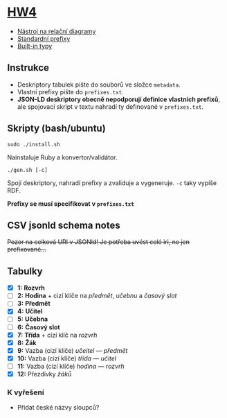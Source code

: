 # [HW4](https://jakub.xn--klmek-0sa.com/nprg036-hw4)

- [Nástroj na relační diagramy](https://dbdiagram.io)
- [Standardní prefixy](https://www.w3.org/ns/csvw#introduction)
- [Built-in typy](https://www.w3.org/TR/csv2rdf/#datatypes)

## Instrukce

- Deskriptory tabulek pište do souborů ve složce `metadata`.
- Vlastní prefixy pište do `prefixes.txt`.
- **JSON-LD deskriptory obecně nepodporují definice vlastních prefixů**, ale spojovací skript v textu nahradí ty definované v `prefixes.txt`.

## Skripty (bash/ubuntu)

```
sudo ./install.sh
```

Nainstaluje Ruby a konvertor/validátor.

```
./gen.sh [-c]
```

Spojí deskriptory, nahradí prefixy a zvaliduje a vygeneruje. `-c` taky vypíše RDF.

**Prefixy se musí specifikovat v `prefixes.txt`**

## CSV jsonld schema notes

~~Pozor na celková URI v JSONld! Je potřeba uvést celé iri, ne jen prefixované...~~

## Tabulky

- [x] **1:** **Rozvrh**
- [ ] **2:** **Hodina** + cizí klíče na *předmět*, *učebnu* a *časový slot*
- [ ] **3:** **Předmět**
- [x] **4:** **Učitel**
- [ ] **5:** **Učebna**
- [ ] **6:** **Časový slot**
- [x] **7:** **Třída** + cizí klíč na *rozvrh*
- [x] **8:** **Žák**
- [x] **9:** Vazba (cizí klíče) *učeitel* &mdash; *předmět*
- [x] **10:** Vazba (cizí klíče) *třída* &mdash; *učitel*
- [ ] **11:** Vazba (cizí klíče) *hodina* &mdash; *rozvrh*
- [x] **12:** Přezdívky *žáků*

### K vyřešení

- Přidat české názvy sloupců?
